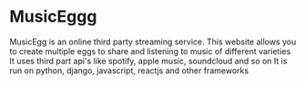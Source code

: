 # MusicEggg

MusicEgg is an online third party streaming service. 
This website allows you to create multiple eggs to share and listening to music of different varieties It uses third part api's like spotify, 
apple music, soundcloud and so on It is run on python, django, javascript, reactjs and other frameworks
